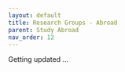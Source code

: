 ```yaml
---
layout: default
title: Research Groups - Abroad
parent: Study Abroad
nav_order: 12
---
```

Getting updated ...